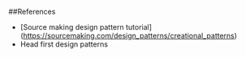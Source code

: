##References

* [Source making design pattern tutorial] (https://sourcemaking.com/design_patterns/creational_patterns)
* Head first design patterns